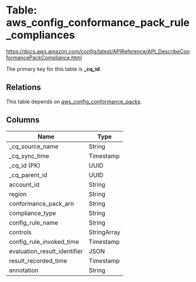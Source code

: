 # Table: aws_config_conformance_pack_rule_compliances

https://docs.aws.amazon.com/config/latest/APIReference/API_DescribeConformancePackCompliance.html

The primary key for this table is **_cq_id**.

## Relations

This table depends on [aws_config_conformance_packs](aws_config_conformance_packs).

## Columns

| Name          | Type          |
| ------------- | ------------- |
|_cq_source_name|String|
|_cq_sync_time|Timestamp|
|_cq_id (PK)|UUID|
|_cq_parent_id|UUID|
|account_id|String|
|region|String|
|conformance_pack_arn|String|
|compliance_type|String|
|config_rule_name|String|
|controls|StringArray|
|config_rule_invoked_time|Timestamp|
|evaluation_result_identifier|JSON|
|result_recorded_time|Timestamp|
|annotation|String|